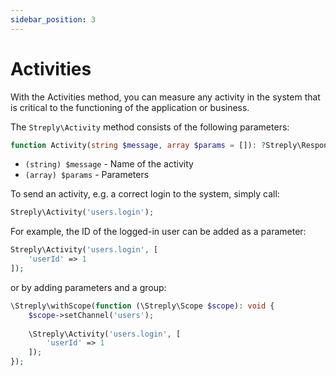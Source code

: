 ```yaml
---
sidebar_position: 3
---
```


# Activities

With the Activities method, you can measure any activity in the system that is critical to the functioning of the application or business.

The `Streply\Activity` method consists of the following parameters:

```php title="PHP" 
function Activity(string $message, array $params = []): ?Streply\Responses\Entity
```

- `(string) $message` - Name of the activity
- `(array) $params` - Parameters

To send an activity, e.g. a correct login to the system, simply call:

```php title="PHP" 
Streply\Activity('users.login');
```

For example, the ID of the logged-in user can be added as a parameter:

```php title="PHP" {2}
Streply\Activity('users.login', [
    'userId' => 1
]);
```

or by adding parameters and a group:

```php title="PHP" {2}
\Streply\withScope(function (\Streply\Scope $scope): void {
    $scope->setChannel('users');
    
    \Streply\Activity('users.login', [
        'userId' => 1
    ]);
});
```